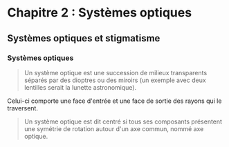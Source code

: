 # Chapitre 2 : Systèmes optiques
## Systèmes optiques et stigmatisme
### Systèmes optiques
> Un système optique est une succession de milieux transparents séparés par des
> dioptres ou des miroirs (un exemple avec deux lentilles serait la lunette
> astronomique).

Celui-ci comporte une face d'entrée et une face de sortie des rayons qui le
traversent.

> Un système optique est dit centré si tous ses composants présentent une
> symétrie de rotation autour d'un axe commun, nommé axe optique.
